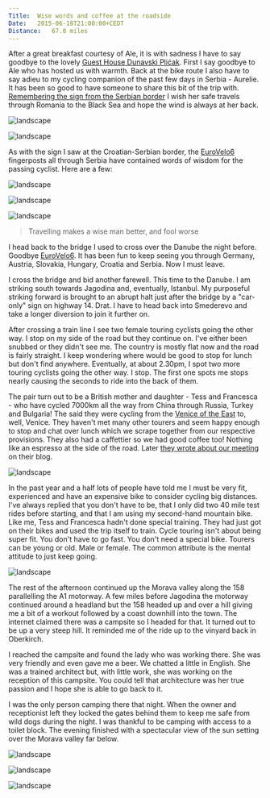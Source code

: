 ```yaml
---
Title:	Wise words and coffee at the roadside
Date:	2015-06-18T21:00:00+CEDT
Distance:	67.8 miles
---
```


After a great breakfast courtesy of Ale, it is with sadness I have to say goodbye to the lovely <a href="https://twitter.com/guesthousedp">Guest House Dunavski Pli&cacute;ak</a>. First I say goodbye to Ale who has hosted us with warmth. Back at the bike route I also have to say adieu to my cycling companion of the past few days in Serbia - Aurelie. It has been so good to have someone to share this bit of the trip with. [Remembering the sign from the Serbian border](2015041.html) I wish her safe travels through Romania to the Black Sea and hope the wind is always at her back.

![landscape](https://farm4.staticflickr.com/3924/19266563830_9d2a998065.jpg "Adieu Aurelie. She was heading east towards the Black Sea.")

![landscape](https://farm1.staticflickr.com/551/19266578968_4d353bf7cd.jpg "Shepherd on the EuroVelo6. I'm heading west back to Smederevo.")

As with the sign I saw at the Croatian-Serbian border, the [EuroVelo6](http://www.eurovelo.com/en/eurovelos/eurovelo-6) fingerposts all through Serbia have contained words of wisdom for the passing cyclist. Here are a few:

![landscape](https://pbs.twimg.com/media/CHxOGOFUEAAA7u8.jpg "'Man has never done anything honourable and big, if it were not a folly'")

![landscape](https://pbs.twimg.com/media/CHxPMnBUwAE0G_s.jpg "'What it all comes down to in the end is your legs, determination and the ability to improvise'")

![landscape](https://pbs.twimg.com/media/CHxUUGlWIAAjaCh.jpg "'You can dream if you want but sometimes you have to get out there and do it'")

> Travelling makes a wise man better, and fool worse

I head back to the bridge I used to cross over the Danube the night before. Goodbye [EuroVelo6](http://www.eurovelo.com/en/eurovelos/eurovelo-6). It has been fun to keep seeing you through Germany, Austria, Slovakia, Hungary, Croatia and Serbia. Now I must leave.

I cross the bridge and bid another farewell. This time to the Danube. I am striking south towards Jagodina and, eventually, Istanbul. My purposeful striking forward is brought to an abrupt halt just after the bridge by a "car-only" sign on highway 14. Drat. I have to head back into Smederevo and take a longer diversion to join it further on.

After crossing a train line I see two female touring cyclists going the other way. I stop on my side of the road but they continue on. I've either been snubbed or they didn't see me. The country is mostly flat now and the road is fairly straight. I keep wondering where would be good to stop for lunch but don't find anywhere. Eventually, at about 2.30pm, I spot two more touring cyclists going the other way. I stop. The first one spots me stops nearly causing the seconds to ride into the back of them.

The pair turn out to be a British mother and daughter - Tess and Francesca - who have cycled 7000km all the way from China through Russia, Turkey and Bulgaria! The said they were cycling from the [Venice of the East](https://en.wikipedia.org/wiki/Suzhou) to, well, Venice. They haven't met many other tourers and seem happy enough to stop and chat over lunch which we scrape together from our respective provisions. They also had a caffettier so we had good coffee too! Nothing like an espresso at the side of the road. Later [they wrote about our meeting](http://silkroutecycle.tumblr.com/post/121948581027/it-doesnt-seem-to-get-any-easier-we-have-set) on their blog. 

![landscape](https://farm1.staticflickr.com/503/19447844502_450c2074c3.jpg "Francesca, Tess and me. They'd cycled 7000km from China when we met!")

In the past year and a half lots of people have told me I must be very fit, experienced and have an expensive bike to consider cycling big distances. I've always replied that you don't have to be, that I only did two 40 mile test rides before starting, and that I am using my second-hand mountain bike. Like me, Tess and Francesca hadn't done special training. They had just got on their bikes and used the trip itself to train. Cycle touring isn't about being super fit. You don't have to go fast. You don't need a special bike. Tourers can be young or old. Male or female. The common attribute is the mental attitude to just keep going.

![landscape](https://farm1.staticflickr.com/390/19266600898_ddb5973f86.jpg "Serbia")

The rest of the afternoon continued up the Morava valley along the 158 parallelling the A1 motorway. A few miles before Jagodina the motorway continued around a headland but the 158 headed up and over a hill giving me a bit of a workout followed by a coast downhill into the town. The internet claimed there was a campsite so I headed for that. It turned out to be up a very steep hill. It reminded me of the ride up to the vinyard back in Oberkirch.

I reached the campsite and found the lady who was working there. She was very friendly and even gave me a beer. We chatted a little in English. She was a trained architect but, with little work, she was working on the reception of this campsite. You could tell that architecture was her true passion and I hope she is able to go back to it. 

I was the only person camping there that night. When the owner and receptionist left they locked the gates behind them to keep me safe from wild dogs during the night. I was thankful to be camping with access to a toilet block. The evening finished with a spectacular view of the sun setting over the Morava valley far below.

![landscape](https://pbs.twimg.com/media/CHyidzOUkAA8Pjw.jpg:large "Heading up towards Jagodina")

![landscape](https://farm1.staticflickr.com/382/19454167115_ff5ca37c17.jpg "Friendly owner and receptionist at the Jagodina campsite")

![landscape](https://farm1.staticflickr.com/412/19458466361_3f0f571737.jpg "Jagodina at sunset")